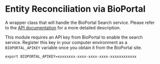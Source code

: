 # Entity Reconciliation via BioPortal

A wrapper class that will handle the BioPortal Search service. Please refer to the [API documentation](http://data.bioontology.org/documentation#nav_search) for a more detailed description.

This module requires an API key from BioPortal to enable the search service. Register this key in your computer environment as a `BIOPORTAL_APIKEY` variable once you obtain it from the BioPortal site.

```
export BIOPORTAL_APIKEY=xxxxxxxx-xxxx-xxxx-xxxx-xxxxxxxxxxxx
```